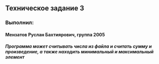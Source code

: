 ## Техническое задание 3
### Выполнил:
#### Мензатов Руслан Бахтиярович, группа 2005

##### Программа может считывать числа из файла и считать сумму и произведение, а также находить минимальный и максимальный элемент
